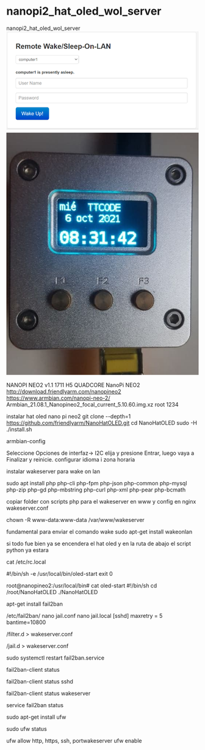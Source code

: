 # nanopi2_hat_oled_wol_server
nanopi2_hat_oled_wol_server
![alt tag](https://github.com/reproteq/nanopi2_hat_oled_wol_server/blob/main/wake.png)
![alt tag](https://github.com/reproteq/nanopi2_hat_oled_wol_server/blob/main/nanopi2-wol-server.png)

NANOPI NEO2 v1.1 1711 H5 QUADCORE
NanoPi NEO2
http://download.friendlyarm.com/nanopineo2
https://www.armbian.com/nanopi-neo-2/
Armbian_21.08.1_Nanopineo2_focal_current_5.10.60.img.xz
root 1234

instalar hat oled nano pi neo2
 git clone --depth=1 https://github.com/friendlyarm/NanoHatOLED.git
 cd NanoHatOLED
 sudo -H ./install.sh

armbian-config

Seleccione Opciones de interfaz-> I2C elija y presione Entrar, luego vaya a Finalizar y reinicie.
configurar idioma i zona horaria


instalar wakeserver para wake on lan

sudo apt install php php-cli php-fpm php-json php-common php-mysql php-zip php-gd php-mbstring php-curl php-xml php-pear php-bcmath

copiar folder con scripts php para el  wakeserver en www y config en nginx  wakeserver.conf

chown -R www-data:www-data /var/www/wakeserver

fundamental para enviar el comando wake
sudo apt-get install wakeonlan

si todo fue bien ya se encendera el hat oled y en la ruta de abajo el script python ya estara

cat /etc/rc.local

#!/bin/sh -e
/usr/local/bin/oled-start
exit 0

root@nanopineo2:/usr/local/bin# cat oled-start
#!/bin/sh
cd /root/NanoHatOLED
./NanoHatOLED


apt-get install fail2ban

/etc/fail2ban/
nano jail.conf
nano jail.local
[sshd]
maxretry = 5
bantime=10800

/filter.d  > wakeserver.conf

/jail.d > wakeserver.conf

sudo systemctl restart fail2ban.service

fail2ban-client status

fail2ban-client status sshd

fail2ban-client status wakeserver

service fail2ban status

sudo apt-get install ufw

sudo ufw status

ufw allow http, https, ssh, portwakeserver
ufw enable
